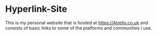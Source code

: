 # Hyperlink-Site
 This is my personal website that is hosted at https://Atrello.co.uk and consists of basic links to some of the platforms and communities I use.
